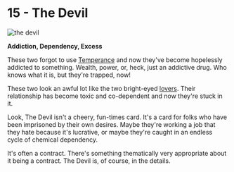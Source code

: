 # 15 - The Devil

![the devil](../../images/tarot/15-the-devil.jpg)

**Addiction, Dependency, Excess**

These two forgot to use [Temperance](./14_temperance.md) and now they've
become hopelessly addicted to something. Wealth, power, or, heck, just
an addictive drug. Who knows what it is, but they're trapped, now!

These two look an awful lot like the two bright-eyed [lovers](./6_the_lovers.md).
Their relationship has become toxic and co-dependent and now they're stuck in it.

Look, The Devil isn't a cheery, fun-times card. It's a card for folks who have
been imprisoned by their own desires. Maybe they're working a job that they hate
because it's lucrative, or maybe they're caught in an endless cycle of chemical
dependency.

It's often a contract. There's something thematically very appropriate about it
being a contract. The Devil is, of course, in the details.